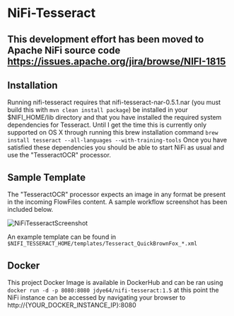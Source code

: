 # NiFi-Tesseract

## This development effort has been moved to Apache NiFi source code https://issues.apache.org/jira/browse/NIFI-1815

## Installation
Running nifi-tesseract requires that nifi-tesseract-nar-0.5.1.nar (you must build this with ```mvn clean install package```)
be installed in your $NIFI_HOME/lib directory and that you have installed the required system dependencies for Tesseract. 
Until I get the time this is currently only supported on OS X through running this brew installation command
```brew install tesseract --all-languages --with-training-tools``` Once you have satisfied these dependencies you should
be able to start NiFi as usual and use the "TesseractOCR" processor.

## Sample Template
The "TesseractOCR" processor expects an image in any format be present in the incoming FlowFiles content. A sample workflow
screenshot has been included below.

![NiFiTesseractScreenshot](/nifi-tesseract/assets/Tesseract_QuickBrownFox_Screenshot.png)


An example template can be found in ```$NIFI_TESSERACT_HOME/templates/Tesseract_QuickBrownFox_*.xml```

## Docker
This project Docker Image is available in DockerHub and can be ran using ```docker run -d -p 8080:8080 jdye64/nifi-tesseract:1.5``` at this point the NiFi instance can be accessed by navigating your browser to http://{YOUR_DOCKER_INSTANCE_IP}:8080
